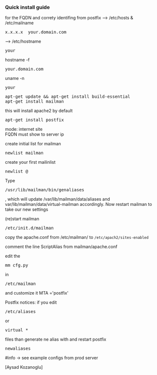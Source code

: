 ### Quick install guide


for the FQDN and correty identifing from postfix 
--> /etc/hosts & /etc/mailname
<pre>x.x.x.x  your.domain.com</pre>

--> /etc/hostname
<pre>your</pre>

hostname -f
<pre>your.domain.com</pre>

uname -n
<pre>your</pre>

<pre>
apt-get update && apt-get install build-essential
apt-get install mailman
</pre>

this will install apache2 by default

<pre>apt-get install postfix</pre>

mode: internet site   
FQDN must show to server ip

create initial list for mailman
<pre>newlist mailman</pre>

create your first mailinlist
<pre>newlist <list_name>@<my.domain1.com></pre>

Type <pre>/usr/lib/mailman/bin/genaliases</pre>, which will update /var/lib/mailman/data/aliases and var/lib/mailman/data/virtual-mailman accordingly. Now restart mailman to take our new settings

(re)start mailman <pre>/etc/init.d/mailman</pre>

copy the apache.conf from /etc/mailman/ to <code>/etc/apach2/sites-enabled</code>

comment the line ScriptAlias from mailman/apache.conf

edit the <pre>mm_cfg.py</pre> in <pre>/etc/mailman</pre>  and customize it
MTA ='postfix'

Postfix notices:
if you edit <pre>/etc/aliases</pre> or<pre> virtual_*</pre> files than generate ne alias with and restart postfix
<pre>newaliases</pre>   


#info -> see example configs from prod server



[Aysad Kozanoglu]
